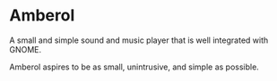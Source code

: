 Amberol
=======

A small and simple sound and music player that is well integrated with GNOME.

Amberol aspires to be as small, unintrusive, and simple as possible.
